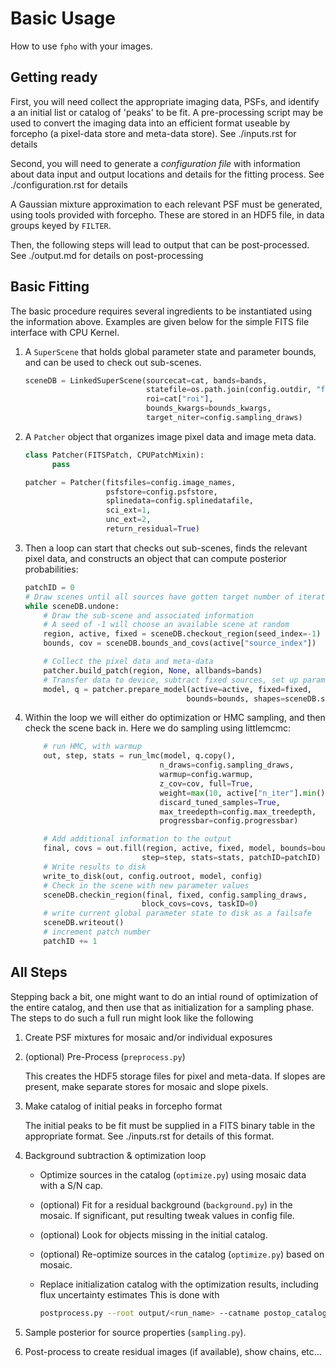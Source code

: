 Basic Usage
===========

How to use `fpho` with your images.

Getting ready
-------------
First, you will need collect the appropriate imaging data, PSFs, and identify a
an initial list or catalog of 'peaks' to be fit. A pre-processing script may be
used to convert the imaging data into an efficient format useable by forcepho (a
pixel-data store and meta-data store). See ./inputs.rst for details

Second, you will need to generate a *configuration file* with information about
data input and output locations and details for the fitting process.  See
./configuration.rst for details

A Gaussian mixture approximation to each relevant PSF must be generated, using
tools provided with forcepho.  These are stored in an HDF5 file, in data groups
keyed by ``FILTER``.

Then, the following steps will lead to output that can be post-processed.
See ./output.md for details on post-processing


Basic Fitting
-------------

The basic procedure requires several ingredients to be instantiated using the
information above. Examples are given below for the simple FITS file interface
with CPU Kernel.

1. A `SuperScene` that holds global parameter state and parameter bounds, and
   can be used to check out sub-scenes.

    ```python
    sceneDB = LinkedSuperScene(sourcecat=cat, bands=bands,
                               statefile=os.path.join(config.outdir, "final_scene.fits"),
                               roi=cat["roi"],
                               bounds_kwargs=bounds_kwargs,
                               target_niter=config.sampling_draws)
    ```

2. A `Patcher` object that organizes image pixel data and image meta data.

    ```python
    class Patcher(FITSPatch, CPUPatchMixin):
          pass

    patcher = Patcher(fitsfiles=config.image_names,
                      psfstore=config.psfstore,
                      splinedata=config.splinedatafile,
                      sci_ext=1,
                      unc_ext=2,
                      return_residual=True)
    ```

3. Then a loop can start that checks out sub-scenes, finds the relevant pixel
data, and constructs an object that can compute posterior probabilities:

    ```python
    patchID = 0
    # Draw scenes until all sources have gotten target number of iterations of HMC
    while sceneDB.undone:
        # Draw the sub-scene and associated information
        # A seed of -1 will choose an available scene at random
        region, active, fixed = sceneDB.checkout_region(seed_index=-1)
        bounds, cov = sceneDB.bounds_and_covs(active["source_index"])

        # Collect the pixel data and meta-data
        patcher.build_patch(region, None, allbands=bands)
        # Transfer data to device, subtract fixed sources, set up parameter transforms
        model, q = patcher.prepare_model(active=active, fixed=fixed,
                                        bounds=bounds, shapes=sceneDB.shape_cols)
    ```

4. Within the loop we will either do optimization or HMC sampling, and then check
   the scene back in. Here we do sampling using littlemcmc:

    ```python
        # run HMC, with warmup
        out, step, stats = run_lmc(model, q.copy(),
                                  n_draws=config.sampling_draws,
                                  warmup=config.warmup,
                                  z_cov=cov, full=True,
                                  weight=max(10, active["n_iter"].min()),
                                  discard_tuned_samples=True,
                                  max_treedepth=config.max_treedepth,
                                  progressbar=config.progressbar)

        # Add additional information to the output
        final, covs = out.fill(region, active, fixed, model, bounds=bounds,
                              step=step, stats=stats, patchID=patchID)
        # Write results to disk
        write_to_disk(out, config.outroot, model, config)
        # Check in the scene with new parameter values
        sceneDB.checkin_region(final, fixed, config.sampling_draws,
                              block_covs=covs, taskID=0)
        # write current global parameter state to disk as a failsafe
        sceneDB.writeout()
        # increment patch number
        patchID += 1
    ```


All Steps
----------

Stepping back a bit, one might want to do an intial round of optimization of the
entire catalog, and then use that as initialization for a sampling phase.  The
steps to do such a full run might look like the following

1. Create PSF mixtures for mosaic and/or individual exposures

2. (optional) Pre-Process (`preprocess.py`)

   This creates the HDF5 storage files for pixel and meta-data.
   If slopes are present, make separate stores for mosaic and slope pixels.

3. Make catalog of initial peaks in forcepho format

   The initial peaks to be fit must be supplied in a FITS binary table in the
   appropriate format. See ./inputs.rst for details of this format.

4. Background subtraction & optimization loop

   * Optimize sources in the catalog (`optimize.py`) using mosaic data with a
     S/N cap.

   * (optional) Fit for a residual background (`background.py`) in the mosaic. If
     significant, put resulting tweak values in config file.

   * (optional) Look for objects missing in the initial catalog.

   * (optional) Re-optimize sources in the catalog (`optimize.py`) based on mosaic.

   * Replace initialization catalog with the optimization results, including
     flux uncertainty estimates  This is done with
     ```sh
     postprocess.py --root output/<run_name> --catname postop_catalog.fits --mode postop
     ```

5. Sample posterior for source properties (`sampling.py`).

6. Post-process to create residual images (if available), show chains, etc...
